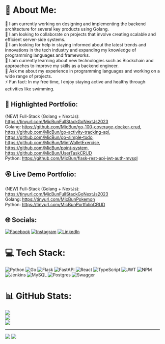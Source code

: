 # 💫 About Me:
🔭 I am currently working on designing and implementing the backend architecture for several key products using Golang.<br>👯 I am looking to collaborate on projects that involve creating scalable and efficient server-side systems.<br>🤝 I am looking for help in staying informed about the latest trends and innovations in the tech industry and expanding my knowledge of programming languages and frameworks.<br>🌱 I am currently learning about new technologies such as Blockchain and approaches to improve my skills as a backend engineer.<br>💬 Ask me about my experience in programming languages and working on a wide range of projects.<br>⚡ Fun fact: In my free time, I enjoy staying active and healthy through activities like swimming.

## 📃 Highlighted Portfolio:
(NEW) Full-Stack (Golang + NextJs): https://tinyurl.com/MicBunFullStackGoNextJs2023 <br />
Golang: https://github.com/MicBun/go-100-coverage-docker-crud, https://github.com/MicBun/go-activity-tracking-api, https://github.com/MicBun/go-simple-todo, https://github.com/MicBun/MiniWalletExercise, https://github.com/MicBun/point-system, https://github.com/MicBun/UserTaskCRUD <br />
Python: https://github.com/MicBun/flask-rest-api-jwt-auth-mysql

## 🏵️ Live Demo Portfolio:
(NEW) Full-Stack (Golang + NextJs): https://tinyurl.com/MicBunFullStackGoNextJs2023 <br />
Golang: https://tinyurl.com/MicBunPokemon <br />
Python: https://tinyurl.com/MicBunPortfolioCRUD

## 🌐 Socials:
[![Facebook](https://img.shields.io/badge/Facebook-%231877F2.svg?logo=Facebook&logoColor=white)](https://facebook.com/michael.boentarman) [![Instagram](https://img.shields.io/badge/Instagram-%23E4405F.svg?logo=Instagram&logoColor=white)](https://instagram.com/michaelbuntarman) [![LinkedIn](https://img.shields.io/badge/LinkedIn-%230077B5.svg?logo=linkedin&logoColor=white)](https://linkedin.com/in/MicBun) 

# 💻 Tech Stack:
![Python](https://img.shields.io/badge/python-3670A0?style=for-the-badge&logo=python&logoColor=ffdd54) ![Go](https://img.shields.io/badge/go-%2300ADD8.svg?style=for-the-badge&logo=go&logoColor=white) ![Flask](https://img.shields.io/badge/flask-%23000.svg?style=for-the-badge&logo=flask&logoColor=white) ![FastAPI](https://img.shields.io/badge/FastAPI-005571?style=for-the-badge&logo=fastapi) ![React](https://img.shields.io/badge/react-%2320232a.svg?style=for-the-badge&logo=react&logoColor=%2361DAFB) ![TypeScript](https://img.shields.io/badge/typescript-%23007ACC.svg?style=for-the-badge&logo=typescript&logoColor=white) ![JWT](https://img.shields.io/badge/JWT-black?style=for-the-badge&logo=JSON%20web%20tokens) ![NPM](https://img.shields.io/badge/NPM-%23000000.svg?style=for-the-badge&logo=npm&logoColor=white) ![Jenkins](https://img.shields.io/badge/jenkins-%232C5263.svg?style=for-the-badge&logo=jenkins&logoColor=white) ![MySQL](https://img.shields.io/badge/mysql-%2300f.svg?style=for-the-badge&logo=mysql&logoColor=white) ![Postgres](https://img.shields.io/badge/postgres-%23316192.svg?style=for-the-badge&logo=postgresql&logoColor=white) ![Swagger](https://img.shields.io/badge/-Swagger-%23Clojure?style=for-the-badge&logo=swagger&logoColor=white)
# 📊 GitHub Stats:
![](https://github-readme-stats.vercel.app/api?username=MicBun&theme=react&hide_border=false&include_all_commits=true&count_private=true)<br/>
![](https://github-readme-streak-stats.herokuapp.com/?user=MicBun&theme=react&hide_border=false)<br/>
![](https://github-readme-stats.vercel.app/api/top-langs/?username=MicBun&theme=react&hide_border=false&include_all_commits=true&count_private=true&layout=compact)

---
[![](https://visitcount.itsvg.in/api?id=MicBun&icon=0&color=0)](https://visitcount.itsvg.in)
![](https://hit.yhype.me/github/profile?user_id=48527109)

<!-- Proudly created with GPRM ( https://gprm.itsvg.in ) -->
